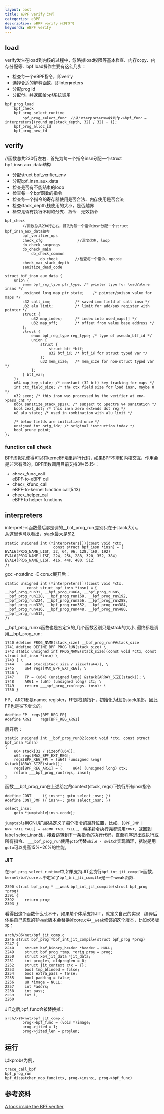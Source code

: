 ```yaml
---
layout: post
title: eBPF verify 分析
categories: eBPF
description: eBPF verify 代码学习
keywords: eBPF verify
---
```



## load

verify发生在load到内核的过程中，忽略掉load权限等基本检查、内存copy、内存分配等，bpf load操作主要有这么几步：  
- 检查每一个eBPF指令，即verify  
- 选择合适的解释函数，即interpreters  
- 分配prog id  
- 分配fd，并返回给bpf系统调用  

```
bpf_prog_load
    bpf_check
    bpf_prog_select_runtime 
        bpf_prog_select_func  //从interpreters中找到fp->bpf_func = interpreters[(round_up(stack_depth, 32) / 32) - 1];
    bpf_prog_alloc_id
    bpf_prog_new_fd
```

## verify

//函数总共230行左右，首先为每一个指令insn分配一个struct bpf_insn_aux_data结构  
- 分配struct bpf_verifier_env  
- 分配bpf_insn_aux_data  
- 检查是否有不能结束的loop  
- 检查每一个bpf函数的指令  
- 检查每一个指令的寄存器使用是否合法、内存使用是否合法  
- 检查stack_depth,栈使用的大小，是否越界  
- 检查是否有执行不到的分支、指令、无效指令  
```
bpf_check
        //函数总共230行左右，首先为每一个指令insn分配一个struct bpf_insn_aux_data结构
        bpf_verifier_ops
        check_cfg                //深度优先, loop
        do_check_subprogs
        do_check_main
            do_check_common
                do_check        //检查每一个指令，opcode
        check_max_stack_depth
        sanitize_dead_code
```

```
struct bpf_insn_aux_data {
    union {
        enum bpf_reg_type ptr_type; /* pointer type for load/store insns */
        unsigned long map_ptr_state;    /* pointer/poison value for maps */
        s32 call_imm;           /* saved imm field of call insn */
        u32 alu_limit;          /* limit for add/sub register with pointer */
        struct {
            u32 map_index;      /* index into used_maps[] */
            u32 map_off;        /* offset from value base address */
        };
        struct {
            enum bpf_reg_type reg_type; /* type of pseudo_btf_id */
            union {
                struct {
                    struct btf *btf;
                    u32 btf_id; /* btf_id for struct typed var */
                };
                u32 mem_size;   /* mem_size for non-struct typed var */
            };
        } btf_var;
    };
    u64 map_key_state; /* constant (32 bit) key tracking for maps */
    int ctx_field_size; /* the ctx field size for load insn, maybe 0 */
    u32 seen; /* this insn was processed by the verifier at env->pass_cnt */
    bool sanitize_stack_spill; /* subject to Spectre v4 sanitation */
    bool zext_dst; /* this insn zero extends dst reg */
    u8 alu_state; /* used in combination with alu_limit */

    /* below fields are initialized once */
    unsigned int orig_idx; /* original instruction index */
    bool prune_point;
};
```

### function call check
BPF虚拟机使得可以在kernel环境里运行代码，如果BPF不能和内核交互，作用会是非常有限的。BPF函数调用目前支持3种(5.15)：
- check_func_call  
  eBPF-to-eBPF call  
- check_kfunc_call  
  eBPF-to-kernel function call(5.13)  
- check_helper_call  
  eBPF to helper functions  

## interpreters

interpreters函数最后都是调的__bpf_prog_run,差别只在于stack大小。   
从这里也可以看出，stack最大是512.

```
static unsigned int (*interpreters[])(const void *ctx,
                      const struct bpf_insn *insn) = {
EVAL6(PROG_NAME_LIST, 32, 64, 96, 128, 160, 192)
EVAL6(PROG_NAME_LIST, 224, 256, 288, 320, 352, 384)
EVAL4(PROG_NAME_LIST, 416, 448, 480, 512)
};
```
gcc -nostdinc -E core.c展开后：  
```
static unsigned int (*interpreters[])(const void *ctx,
          const struct bpf_insn *insn) = {
__bpf_prog_run32, __bpf_prog_run64, __bpf_prog_run96, __bpf_prog_run128, __bpf_prog_run160, __bpf_prog_run192,
__bpf_prog_run224, __bpf_prog_run256, __bpf_prog_run288, __bpf_prog_run320, __bpf_prog_run352, __bpf_prog_run384,
__bpf_prog_run416, __bpf_prog_run448, __bpf_prog_run480, __bpf_prog_run512,
};
```
__bpf_prog_runxx函数也是宏定义的,几个函数区别只是stack的大小, 最终都是调用__bpf_prog_run:  
```
1740 #define PROG_NAME(stack_size) __bpf_prog_run##stack_size
1741 #define DEFINE_BPF_PROG_RUN(stack_size) \
1742 static unsigned int PROG_NAME(stack_size)(const void *ctx, const struct bpf_insn *insn) \
1743 { \
1744     u64 stack[stack_size / sizeof(u64)]; \
1745     u64 regs[MAX_BPF_EXT_REG]; \
1746 \
1747     FP = (u64) (unsigned long) &stack[ARRAY_SIZE(stack)]; \
1748     ARG1 = (u64) (unsigned long) ctx; \
1749     return ___bpf_prog_run(regs, insn); \
1750 }
```
FP、ARG1都是named register，FP是栈顶指针，初始化为栈顶stack尾部，因此FP也是往下增长的。  
```
#define FP  regs[BPF_REG_FP]
#define ARG1    regs[BPF_REG_ARG1]
```
展开后：  
```
static unsigned int __bpf_prog_run32(const void *ctx, const struct bpf_insn *insn) 
{ 
    u64 stack[32 / sizeof(u64)]; 
    u64 regs[MAX_BPF_EXT_REG]; 
    regs[BPF_REG_FP] = (u64) (unsigned long) &stack[ARRAY_SIZE(stack)]; 
    regs[BPF_REG_ARG1] = (     u64) (unsigned long) ctx; 
    return ___bpf_prog_run(regs, insn); 
}
```
函数___bpf_prog_run在上述给定的context(stack, regs)下执行所有insn指令  
```
#define CONT     ({ insn++; goto select_insn; })
#define CONT_JMP ({ insn++; goto select_insn; })

select_insn:
    goto *jumptable[insn->code];
```
`jumptable`用GNU扩展[&&](https://gcc.gnu.org/onlinedocs/gcc/Labels-as-Values.html)定义了每个指令的跳转位置，比如，`[BPF_JMP | BPF_TAIL_CALL] = &&JMP_TAIL_CALL,`。
每条指令执行完都调用`CONT`，返回到label select_insn处，接着跳转到下一条指令的执行代码，直至程序退出或执行或所有指令。
`___bpf_prog_run`使用`goto`代替`while - switch`实现循环，据说是用`goto`可以提高15%~20%的性能。

### JIT

在`bpf_prog_select_runtime`中,如果支持JIT会执行`bpf_int_jit_compile`函数，`kernel/bpf/core.c`中定义了`bpf_int_jit_compile`是一个weak函数:  
```
2390 struct bpf_prog * __weak bpf_int_jit_compile(struct bpf_prog *prog)
2391 {
2392     return prog;
2393 }
```

看得出这个函数什么也不干，如果某个体系支持JIT，就定义自己的实现，编译后体系自己实现的非`weak`版本会替换掉core.c中`__weak`修饰的这个版本，比如x86版本：  
```
arch/x86/net/bpf_jit_comp.c
2246 struct bpf_prog *bpf_int_jit_compile(struct bpf_prog *prog)
2247 {
2248     struct bpf_binary_header *header = NULL;
2249     struct bpf_prog *tmp, *orig_prog = prog;
2250     struct x64_jit_data *jit_data;
2251     int proglen, oldproglen = 0;
2252     struct jit_context ctx = {};
2253     bool tmp_blinded = false;
2254     bool extra_pass = false;
2255     bool padding = false;
2256     u8 *image = NULL;
2257     int *addrs;
2258     int pass;
2259     int i;
2260

```
JIT之后,bpf_func会被替换掉：  
```
arch/x86/net/bpf_jit_comp.c
        prog->bpf_func = (void *)image;
        prog->jited = 1;
        prog->jited_len = proglen;
```

## 运行

以kprobe为例，  
```
trace_call_bpf
bpf_prog_run
bpf_dispatcher_nop_func(ctx, prog->insnsi, prog->bpf_func)
```
## 参考资料
[A look inside the BPF verifier](https://lwn.net/Articles/982077/)
